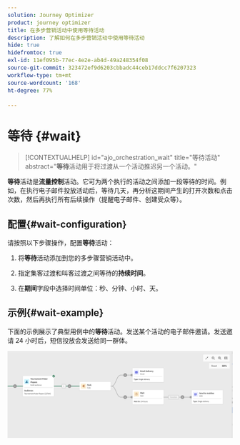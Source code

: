 ```yaml
---
solution: Journey Optimizer
product: journey optimizer
title: 在多步营销活动中使用等待活动
description: 了解如何在多步营销活动中使用等待活动
hide: true
hidefromtoc: true
exl-id: 11ef095b-77ec-4e2e-ab4d-49a248354f08
source-git-commit: 323472ef9d6203cbbadc44ceb17ddcc7f6207323
workflow-type: tm+mt
source-wordcount: '168'
ht-degree: 77%

---
```


# 等待 {#wait}

>[!CONTEXTUALHELP]
>id="ajo_orchestration_wait"
>title="等待活动"
>abstract="**等待**&#x200B;活动用于将过渡从一个活动推迟另一个活动。"

**等待**&#x200B;活动是&#x200B;**流量控制**&#x200B;活动。它可为两个执行的活动之间添加一段等待的时间。例如，在执行电子邮件投放活动后，等待几天，再分析这期间产生的打开次数和点击次数，然后再执行所有后续操作（提醒电子邮件、创建受众等）。

## 配置{#wait-configuration}

请按照以下步骤操作，配置&#x200B;**等待**&#x200B;活动：

1. 将&#x200B;**等待**&#x200B;活动添加到您的多步骤营销活动中。

1. 指定集客过渡和叫客过渡之间等待的&#x200B;**持续时间**。

1. 在&#x200B;**期间**&#x200B;字段中选择时间单位：秒、分钟、小时、天。

## 示例{#wait-example}

下面的示例展示了典型用例中的&#x200B;**等待**&#x200B;活动。发送某个活动的电子邮件邀请。发送邀请 24 小时后，短信投放会发送给同一群体。

![](../assets/workflow-wait-example.png)
